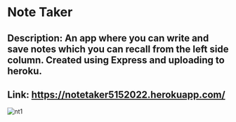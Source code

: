 # Note Taker

## Description: An app where you can write and save notes which you can recall from the left side column. Created using Express and uploading to heroku.

## Link: https://notetaker5152022.herokuapp.com/

![nt1](https://user-images.githubusercontent.com/97046027/168516360-c1966437-e011-4a79-b720-56dd64c787bc.jpg)

